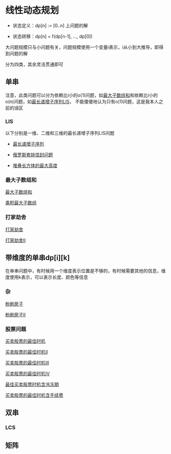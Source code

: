 # 线性动态规划

+ 状态定义：dp[n] := [0..n] 上问题的解

+ 状态转移：dp[n] = f(dp[n-1], ..., dp[0])

大问题规模只与小问题有关，问题规模使用一个变量i表示，i从小到大推导，即得到问题的解

分为四类，其余灵活贯通即可


## 单串

注意，此类问题可以分为依赖比i小的o(1)问题，如[最大子数组和](./code/最大子数组和.java)和依赖比i小的o(n)问题，如[最长递增子序列LIS](./code/最长递增子序列.java)，
不能傻傻地认为只有o(1)问题，这是我本人之前的误区

### LIS

以下分别是一维、二维和三维的最长递增子序列LIS问题

+ [最长递增子序列](./code/最长递增子序列.java)

+ [俄罗斯套娃信封问题](./code/俄罗斯套娃信封问题.java)

+ [堆叠长方体的最大高度](./code/堆叠长方体的最大高度.cpp)

### 最大子数组和

[最大子数组和](./code/最大子数组和.java)

[乘积最大子数组](./code/乘积最大子数组.java)

### 打家劫舍

[打家劫舍](./code/打家劫舍.java)

[打家劫舍II](./code/打家劫舍II.java)


## 带维度的单串dp[i][k]

在单串问题中，有时候用一个维度表示位置是不够的，有时候需要其他的信息，维度使用k表示，可以表示长度、颜色等信息

### 杂

[粉刷房子](./code/粉刷房子.cpp)

[粉刷房子II](./code/粉刷房子II.cpp)

### 股票问题

[买卖股票的最佳时机](./code/买卖股票的最佳时机.java)

[买卖股票的最佳时机II](./code/买卖股票的最佳时机II.java)

[买卖股票的最佳时机III](./code/买卖股票的最佳时机III.java)

[买卖股票的最佳时机IV](./code/买卖股票的最佳时机IV.java)

[最佳买卖股票时机含冷冻期](./code/最佳买卖股票时机含冷冻期.java)

[买卖股票的最佳时机含手续费](./code/买卖股票的最佳时机含手续费.java)


## 双串

### LCS


## 矩阵